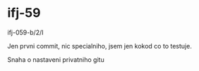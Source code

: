# ifj-59
ifj-059-b/2/I

Jen prvni commit, nic specialniho, jsem jen kokod co to testuje.

Snaha o nastaveni privatniho gitu
